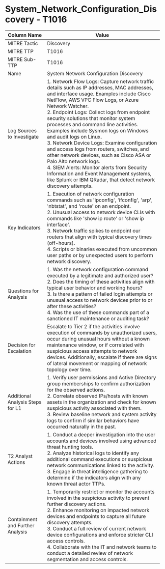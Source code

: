 # System_Network_Configuration_Discovery - T1016

| Column Name | Value |
|-------------|-------|
| MITRE Tactic | Discovery |
| MITRE TTP | T1016 |
| MITRE Sub-TTP | T1016 |
| Name | System Network Configuration Discovery |
| Log Sources to Investigate | 1. Network Flow Logs: Capture network traffic details such as IP addresses, MAC addresses, and interface usage. Examples include Cisco NetFlow, AWS VPC Flow Logs, or Azure Network Watcher.<br>2. Endpoint Logs: Collect logs from endpoint security solutions that monitor system processes and command line activities. Examples include Sysmon logs on Windows and audit logs on Linux.<br>3. Network Device Logs: Examine configuration and access logs from routers, switches, and other network devices, such as Cisco ASA or Palo Alto network logs.<br>4. SIEM Alerts: Monitor alerts from Security Information and Event Management systems, like Splunk or IBM QRadar, that detect network discovery attempts. |
| Key Indicators | 1. Execution of network configuration commands such as 'ipconfig', 'ifconfig', 'arp', 'nbtstat', and 'route' on an endpoint.<br>2. Unusual access to network device CLIs with commands like 'show ip route' or 'show ip interface'.<br>3. Network traffic spikes to endpoint our routers that align with typical discovery times (off-hours).<br>4. Scripts or binaries executed from uncommon user paths or by unexpected users to perform network discovery. |
| Questions for Analysis | 1. Was the network configuration command executed by a legitimate and authorized user?<br>2. Does the timing of these activities align with typical user behavior and working hours?<br>3. Is there a pattern of failed login attempts or unusual access to network devices prior to or after these activities?<br>4. Was the use of these commands part of a sanctioned IT maintenance or auditing task? |
| Decision for Escalation | Escalate to Tier 2 if the activities involve execution of commands by unauthorized users, occur during unusual hours without a known maintenance window, or if correlated with suspicious access attempts to network devices. Additionally, escalate if there are signs of lateral movement or mapping of network topology over time. |
| Additional Analysis Steps for L1 | 1. Verify user permissions and Active Directory group memberships to confirm authorization for the observed actions.<br>2. Correlate observed IPs/hosts with known assets in the organization and check for known suspicious activity associated with them.<br>3. Review baseline network and system activity logs to confirm if similar behaviors have occurred naturally in the past. |
| T2 Analyst Actions | 1. Conduct a deeper investigation into the user accounts and devices involved using advanced threat hunting tools.<br>2. Analyze historical logs to identify any additional command executions or suspicious network communications linked to the activity.<br>3. Engage in threat intelligence gathering to determine if the indicators align with any known threat actor TTPs. |
| Containment and Further Analysis | 1. Temporarily restrict or monitor the accounts involved in the suspicious activity to prevent further discovery actions.<br>2. Enhance monitoring on impacted network devices and endpoints to capture all future discovery attempts.<br>3. Conduct a full review of current network device configurations and enforce stricter CLI access controls.<br>4. Collaborate with the IT and network teams to conduct a detailed review of network segmentation and access controls. |
